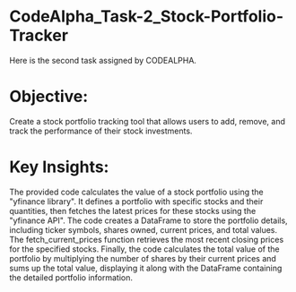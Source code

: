 # CodeAlpha_Task-2_Stock-Portfolio-Tracker
Here is the second task assigned by CODEALPHA.

# Objective:

Create a stock portfolio tracking tool that allows users to add, remove, and track the performance of their stock investments.

# Key Insights:

The provided code calculates the value of a stock portfolio using the "yfinance library". It defines a portfolio with specific stocks and their quantities, then fetches the latest prices for these stocks using the "yfinance API". The code creates a DataFrame to store the portfolio details, including ticker symbols, shares owned, current prices, and total values. The fetch_current_prices function retrieves the most recent closing prices for the specified stocks. Finally, the code calculates the total value of the portfolio by multiplying the number of shares by their current prices and sums up the total value, displaying it along with the DataFrame containing the detailed portfolio information.
